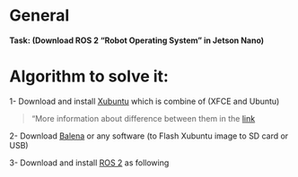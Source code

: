 # General
**Task: (Download ROS 2 “Robot Operating System” in Jetson Nano)**

# Algorithm to solve it: 
1-	Download and install [Xubuntu]( Xubuntu-20.04-l4t-32.3.1.tar.tbz2) which is combine of (XFCE and Ubuntu)
>“More information about difference between them in the [link](https://www.geeksforgeeks.org/difference-between-ubuntu-and-xubuntu/”)
 
2-	Download [Balena](https://www.balena.io/etcher/) or any software (to Flash Xubuntu image to SD card or USB)

3-	Download and install [ROS 2](https://docs.ros.org/en/dashing/Installation/Ubuntu-Development-Setup.html)  as following 


